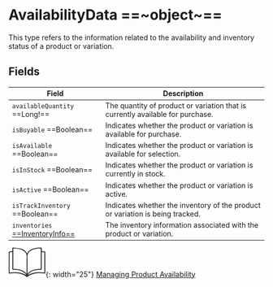 # AvailabilityData ==~object~==

This type refers to the information related to the availability and inventory status of a product or variation. 

## Fields

| Field                                	| Description                                                                          	|
|------------------------------------	|--------------------------------------------------------------------------------------	|
| `availableQuantity`  ==Long!==    	| The quantity of product or variation that is currently available for purchase.       	|
| `isBuyable`  ==Boolean==          	| Indicates whether the product or variation is available for purchase.               	|
| `isAvailable`  ==Boolean==        	| Indicates whether the product or variation is available for selection.            	|
| `isInStock`  ==Boolean==          	| Indicates whether the product or variation is currently in stock.                  	|
| `isActive`  ==Boolean==           	| Indicates whether the product or variation is active.                              	|
| `isTrackInventory`  ==Boolean==   	| Indicates whether the inventory of the product or variation is being tracked.      	|
| `inventories` [ ==InventoryInfo== ](InventoryInfo.md)    | The inventory information associated with the product or variation.|

![Readmore](media/readmore.png){: width="25"} [Managing Product Availability](../../../../../user-guide/catalog/setting-product-availability)

